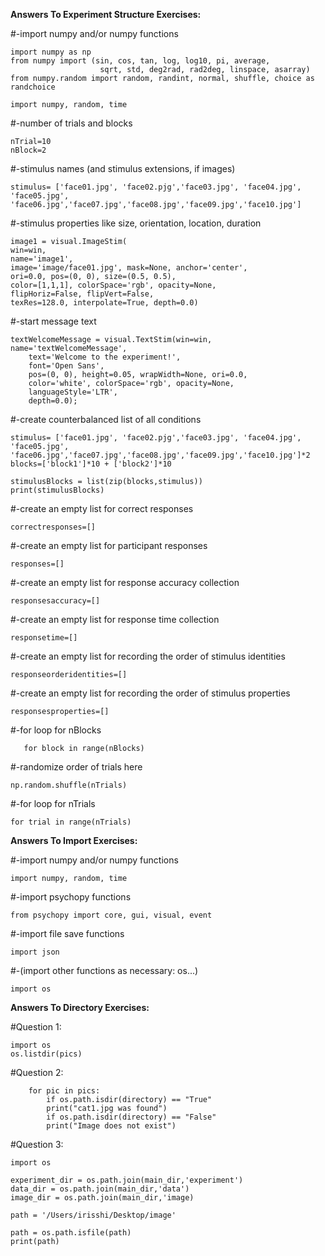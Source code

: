 **Answers To Experiment Structure Exercises:**

#-import numpy and/or numpy functions 

    import numpy as np 
    from numpy import (sin, cos, tan, log, log10, pi, average,
                        sqrt, std, deg2rad, rad2deg, linspace, asarray)
    from numpy.random import random, randint, normal, shuffle, choice as randchoice
    
    import numpy, random, time

#-number of trials and blocks

    nTrial=10
    nBlock=2
       
#-stimulus names (and stimulus extensions, if images)

    stimulus= ['face01.jpg', 'face02.pjg','face03.jpg', 'face04.jpg', 'face05.jpg', 'face06.jpg','face07.jpg','face08.jpg','face09.jpg','face10.jpg']

#-stimulus properties like size, orientation, location, duration

    image1 = visual.ImageStim(
    win=win,
    name='image1', 
    image='image/face01.jpg', mask=None, anchor='center',
    ori=0.0, pos=(0, 0), size=(0.5, 0.5),
    color=[1,1,1], colorSpace='rgb', opacity=None,
    flipHoriz=False, flipVert=False,
    texRes=128.0, interpolate=True, depth=0.0)

#-start message text

    textWelcomeMessage = visual.TextStim(win=win, name='textWelcomeMessage',
        text='Welcome to the experiment!',
        font='Open Sans',
        pos=(0, 0), height=0.05, wrapWidth=None, ori=0.0, 
        color='white', colorSpace='rgb', opacity=None, 
        languageStyle='LTR',
        depth=0.0);
        
#-create counterbalanced list of all conditions

    stimulus= ['face01.jpg', 'face02.pjg','face03.jpg', 'face04.jpg', 'face05.jpg', 'face06.jpg','face07.jpg','face08.jpg','face09.jpg','face10.jpg']*2
    blocks=['block1']*10 + ['block2']*10

    stimulusBlocks = list(zip(blocks,stimulus))
    print(stimulusBlocks)
    
#-create an empty list for correct responses

    correctresponses=[]

#-create an empty list for participant responses

    responses=[]

#-create an empty list for response accuracy collection

    responsesaccuracy=[]

#-create an empty list for response time collection

    responsetime=[]

#-create an empty list for recording the order of stimulus identities

    responseorderidentities=[]

#-create an empty list for recording the order of stimulus properties

    responsesproperties=[]

#-for loop for nBlocks
    
       for block in range(nBlocks)

#-randomize order of trials here

    np.random.shuffle(nTrials)
   
#-for loop for nTrials

    for trial in range(nTrials)

**Answers To Import Exercises:**

#-import numpy and/or numpy functions 

    import numpy, random, time

#-import psychopy functions 

    from psychopy import core, gui, visual, event

#-import file save functions  

    import json

#-(import other functions as necessary: os...)

    import os
    
**Answers To Directory Exercises:**    

#Question 1:     
  
    import os
    os.listdir(pics)
     
#Question 2:

        for pic in pics:
            if os.path.isdir(directory) == "True"
            print("cat1.jpg was found")
            if os.path.isdir(directory) == "False"
            print("Image does not exist")
            
#Question 3:

    import os

    experiment_dir = os.path.join(main_dir,'experiment')
    data_dir = os.path.join(main_dir,'data')
    image_dir = os.path.join(main_dir,'image)

    path = '/Users/irisshi/Desktop/image'

    path = os.path.isfile(path)
    print(path)
